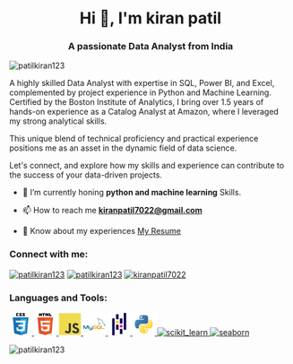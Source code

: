 <h1 align="center">Hi 👋, I'm kiran patil</h1>
<h3 align="center">A passionate Data Analyst from India</h3>

<p align="left"> <img src="https://komarev.com/ghpvc/?username=patilkiran123&label=Profile%20views&color=0e75b6&style=flat" alt="patilkiran123" /> </p>

A highly skilled Data Analyst with expertise in SQL, Power BI, and Excel, complemented by project experience in Python and Machine Learning. Certified by the Boston Institute of Analytics, I bring over 1.5 years of hands-on experience as a Catalog Analyst at Amazon, where I leveraged my strong analytical skills.

This unique blend of technical proficiency and practical experience positions me as an asset in the dynamic field of data science. 

Let's connect, and explore how my skills and experience can contribute to the success of your data-driven projects.

- 🌱 I’m currently honing **python and machine learning** Skills.

- 📫 How to reach me **kiranpatil7022@gmail.com**

- 📄 Know about my experiences [My Resume](https://patilkiran123.github.io/assets/resume/kiran_patil-data_analyst.pdf)

<h3 align="left">Connect with me:</h3>
<p align="left">
<a href="https://twitter.com/patilkiran123" target="blank"><img align="center" src="https://raw.githubusercontent.com/rahuldkjain/github-profile-readme-generator/master/src/images/icons/Social/twitter.svg" alt="patilkiran123" height="30" width="40" /></a>
<a href="https://linkedin.com/in/patilkiran123" target="blank"><img align="center" src="https://raw.githubusercontent.com/rahuldkjain/github-profile-readme-generator/master/src/images/icons/Social/linked-in-alt.svg" alt="patilkiran123" height="30" width="40" /></a>
<a href="https://kaggle.com/kiranpatil7022" target="blank"><img align="center" src="https://raw.githubusercontent.com/rahuldkjain/github-profile-readme-generator/master/src/images/icons/Social/kaggle.svg" alt="kiranpatil7022" height="30" width="40" /></a>
</p>

<h3 align="left">Languages and Tools:</h3>
<p align="left"> <a href="https://www.w3schools.com/css/" target="_blank" rel="noreferrer"> <img src="https://raw.githubusercontent.com/devicons/devicon/master/icons/css3/css3-original-wordmark.svg" alt="css3" width="40" height="40"/> </a> <a href="https://www.w3.org/html/" target="_blank" rel="noreferrer"> <img src="https://raw.githubusercontent.com/devicons/devicon/master/icons/html5/html5-original-wordmark.svg" alt="html5" width="40" height="40"/> </a> <a href="https://developer.mozilla.org/en-US/docs/Web/JavaScript" target="_blank" rel="noreferrer"> <img src="https://raw.githubusercontent.com/devicons/devicon/master/icons/javascript/javascript-original.svg" alt="javascript" width="40" height="40"/> </a> <a href="https://www.mysql.com/" target="_blank" rel="noreferrer"> <img src="https://raw.githubusercontent.com/devicons/devicon/master/icons/mysql/mysql-original-wordmark.svg" alt="mysql" width="40" height="40"/> </a> <a href="https://pandas.pydata.org/" target="_blank" rel="noreferrer"> <img src="https://raw.githubusercontent.com/devicons/devicon/2ae2a900d2f041da66e950e4d48052658d850630/icons/pandas/pandas-original.svg" alt="pandas" width="40" height="40"/> </a> <a href="https://www.python.org" target="_blank" rel="noreferrer"> <img src="https://raw.githubusercontent.com/devicons/devicon/master/icons/python/python-original.svg" alt="python" width="40" height="40"/> </a> <a href="https://scikit-learn.org/" target="_blank" rel="noreferrer"> <img src="https://upload.wikimedia.org/wikipedia/commons/0/05/Scikit_learn_logo_small.svg" alt="scikit_learn" width="40" height="40"/> </a> <a href="https://seaborn.pydata.org/" target="_blank" rel="noreferrer"> <img src="https://seaborn.pydata.org/_images/logo-mark-lightbg.svg" alt="seaborn" width="40" height="40"/> </a> </p>

<p><img align="left" src="https://github-readme-stats.vercel.app/api/top-langs?username=patilkiran123&show_icons=true&locale=en&layout=compact" alt="patilkiran123" /></p>


